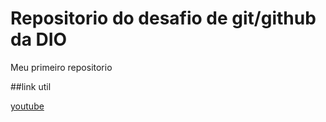 # Repositorio do desafio de git/github da DIO
Meu primeiro repositorio

##link util

[youtube](https://www.youtube.com/)

